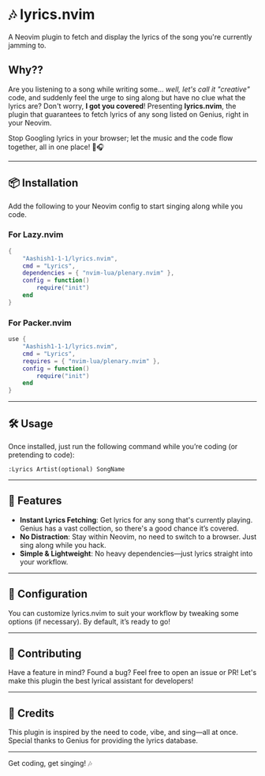 
# 🎶 lyrics.nvim

A Neovim plugin to fetch and display the lyrics of the song you're currently jamming to.

## Why??

Are you listening to a song while writing some... *well, let's call it "creative"* code, and suddenly feel the urge to sing along but have no clue what the lyrics are? Don't worry, **I got you covered**! Presenting **lyrics.nvim**, the plugin that guarantees to fetch lyrics of any song listed on Genius, right in your Neovim.

Stop Googling lyrics in your browser; let the music and the code flow together, all in one place! 🎤🎧

---

## 📦 Installation

Add the following to your Neovim config to start singing along while you code.

### For Lazy.nvim

```lua
{
    "Aashish1-1-1/lyrics.nvim",
    cmd = "Lyrics",
    dependencies = { "nvim-lua/plenary.nvim" },
    config = function()
        require("init")
    end
}
```

### For Packer.nvim

```lua
use {
    "Aashish1-1-1/lyrics.nvim",
    cmd = "Lyrics",
    requires = { "nvim-lua/plenary.nvim" },
    config = function()
        require("init")
    end
}
```

---

## 🛠️ Usage

Once installed, just run the following command while you’re coding (or pretending to code):

```vim
:Lyrics Artist(optional) SongName
```
---

## 🎯 Features

- **Instant Lyrics Fetching**: Get lyrics for any song that's currently playing. Genius has a vast collection, so there's a good chance it’s covered.
- **No Distraction**: Stay within Neovim, no need to switch to a browser. Just sing along while you hack.
- **Simple & Lightweight**: No heavy dependencies—just lyrics straight into your workflow.

---

## 🔧 Configuration

You can customize lyrics.nvim to suit your workflow by tweaking some options (if necessary). By default, it’s ready to go!

---

## 🙏 Contributing

Have a feature in mind? Found a bug? Feel free to open an issue or PR! Let's make this plugin the best lyrical assistant for developers!

---

## 💬 Credits

This plugin is inspired by the need to code, vibe, and sing—all at once. Special thanks to Genius for providing the lyrics database.

---

Get coding, get singing! 🎶
